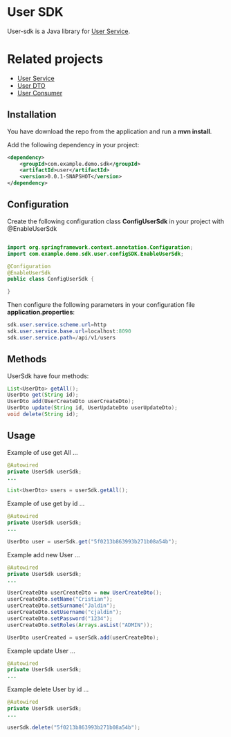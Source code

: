 # User SDK

User-sdk is a Java library for [User Service](https://github.com/cristianjaldin/user-service).

# Related projects

- [User Service](https://github.com/cristianjaldin/user-service)
- [User DTO](https://github.com/cristianjaldin/user-dto)
- [User Consumer](https://github.com/cristianjaldin/user-consumer)

## Installation

You have download the repo from the application and run a **mvn install**.

Add the following dependency in your project:

```xml
<dependency>
    <groupId>com.example.demo.sdk</groupId>
    <artifactId>user</artifactId>
    <version>0.0.1-SNAPSHOT</version>
</dependency>
```

## Configuration

Create the following configuration class **ConfigUserSdk** in your project with @EnableUserSdk

```java

import org.springframework.context.annotation.Configuration;
import com.example.demo.sdk.user.configSDK.EnableUserSdk;

@Configuration
@EnableUserSdk
public class ConfigUserSdk {

}

```

Then configure the following parameters in your configuration file **application.properties**:

```java
sdk.user.service.scheme.url=http
sdk.user.service.base.url=localhost:8090
sdk.user.service.path=/api/v1/users
```

## Methods

UserSdk have four methods:

```java
List<UserDto> getAll();
UserDto get(String id);
UserDto add(UserCreateDto userCreateDto);
UserDto update(String id, UserUpdateDto userUpdateDto);
void delete(String id);
```


## Usage

Example of use get All ...

```java
@Autowired
private UserSdk userSdk;
...

List<UserDto> users = userSdk.getAll();

```


Example of use get by id ...

```java
@Autowired
private UserSdk userSdk;
...

UserDto user = userSdk.get("5f0213b863993b271b08a54b");

```

Example add new User ...

```java
@Autowired
private UserSdk userSdk;
...

UserCreateDto userCreateDto = new UserCreateDto();
userCreateDto.setName("Cristian");
userCreateDto.setSurname("Jaldin");
userCreateDto.setUsername("cjaldin");
userCreateDto.setPassword("1234");
userCreateDto.setRoles(Arrays.asList("ADMIN"));

UserDto userCreated = userSdk.add(userCreateDto);

```


Example update User ...

```java
@Autowired
private UserSdk userSdk;
...


```

Example delete User by id ...

```java
@Autowired
private UserSdk userSdk;
...

userSdk.delete("5f0213b863993b271b08a54b");

```



